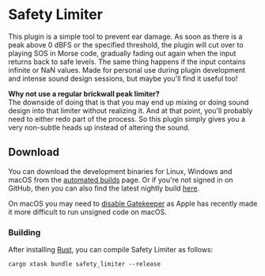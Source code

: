 # Safety Limiter

This plugin is a simple tool to prevent ear damage. As soon as there is a peak
above 0 dBFS or the specified threshold, the plugin will cut over to playing SOS
in Morse code, gradually fading out again when the input returns back to safe
levels. The same thing happens if the input contains infinite or NaN values.
Made for personal use during plugin development and intense sound design
sessions, but maybe you'll find it useful too!

**Why not use a regular brickwall peak limiter?**  
The downside of doing that is that you may end up mixing or doing sound design
into that limiter without realizing it. And at that point, you'll probably need
to either redo part of the process. So this plugin simply gives you a very
non-subtle heads up instead of altering the sound.

## Download

You can download the development binaries for Linux, Windows and macOS from the
[automated
builds](https://github.com/robbert-vdh/nih-plug/actions/workflows/build.yml?query=branch%3Amaster)
page. Or if you're not signed in on GitHub, then you can also find the latest nightly
build [here](https://nightly.link/robbert-vdh/nih-plug/workflows/build/master).

On macOS you may need to [disable
Gatekeeper](https://disable-gatekeeper.github.io/) as Apple has recently made it
more difficult to run unsigned code on macOS.

### Building

After installing [Rust](https://rustup.rs/), you can compile Safety Limiter as
follows:

```shell
cargo xtask bundle safety_limiter --release
```
